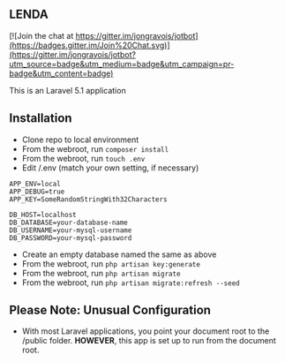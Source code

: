 ## LENDA

[![Join the chat at https://gitter.im/jongravois/jotbot](https://badges.gitter.im/Join%20Chat.svg)](https://gitter.im/jongravois/jotbot?utm_source=badge&utm_medium=badge&utm_campaign=pr-badge&utm_content=badge)

This is an Laravel 5.1 application

## Installation

* Clone repo to local environment
* From the webroot, run ```composer install```
* From the webroot, run ```touch .env```
* Edit /.env (match your own setting, if necessary)

```
APP_ENV=local
APP_DEBUG=true
APP_KEY=SomeRandomStringWith32Characters
    
DB_HOST=localhost
DB_DATABASE=your-database-name
DB_USERNAME=your-mysql-username
DB_PASSWORD=your-mysql-password
```

* Create an empty database named the same as above
* From the webroot, run ```php artisan key:generate```
* From the webroot, run ```php artisan migrate```
* From the webroot, run ```php artisan migrate:refresh --seed```

## Please Note: Unusual Configuration

* With most Laravel applications, you point your document root to the /public folder. **HOWEVER**, this app is set up to run from the document root.
